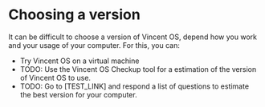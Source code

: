 # Choosing a version

It can be difficult to choose a version of Vincent OS, depend how you work and your usage of your computer. For this, you can:

* Try Vincent OS on a virtual machine
* TODO: Use the Vincent OS Checkup tool for a estimation of the version of Vincent OS to use.
* TODO: Go to \[TEST\_LINK] and respond a list of questions to estimate the best version for your computer.
